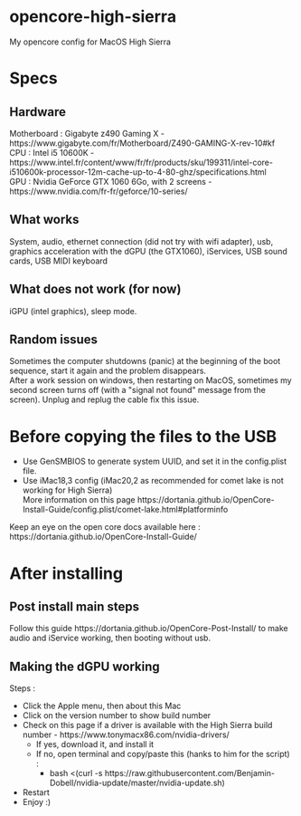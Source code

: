 # opencore-high-sierra
My opencore config for MacOS High Sierra

<h1>Specs</h1>
<h2>Hardware</h2> 
Motherboard : Gigabyte z490 Gaming X - https://www.gigabyte.com/fr/Motherboard/Z490-GAMING-X-rev-10#kf<br/>
CPU : Intel i5 10600K - https://www.intel.fr/content/www/fr/fr/products/sku/199311/intel-core-i510600k-processor-12m-cache-up-to-4-80-ghz/specifications.html<br/>
GPU : Nvidia GeForce GTX 1060 6Go, with 2 screens - https://www.nvidia.com/fr-fr/geforce/10-series/


<h2>What works</h2>
System, audio, ethernet connection (did not try with wifi adapter), usb, graphics acceleration with the dGPU (the GTX1060), iServices, USB sound cards, USB MIDI keyboard

<h2>What does not work (for now)</h2>
iGPU (intel graphics), sleep mode.

<h2>Random issues</h2>
Sometimes the computer shutdowns (panic) at the beginning of the boot sequence, start it again and the problem disappears.<br/>
After a work session on windows, then restarting on MacOS, sometimes my second screen turns off (with a "signal not found" message from the screen). Unplug and replug the cable fix this issue.

<h1>Before copying the files to the USB</h1>
<ul>
    <li>Use GenSMBIOS to generate system UUID, and set it in the config.plist file.</li>
    <li>Use iMac18,3 config (iMac20,2 as recommended for comet lake is not working for High Sierra)</li>
More information on this page https://dortania.github.io/OpenCore-Install-Guide/config.plist/comet-lake.html#platforminfo
</ul>
Keep an eye on the open core docs available here : https://dortania.github.io/OpenCore-Install-Guide/

<h1>After installing</h1>
<h2>Post install main steps</h2>
Follow this guide https://dortania.github.io/OpenCore-Post-Install/ to make audio and iService working, then booting without usb.

<h2>Making the dGPU working</h2>
Steps : 
<ul>
	<li>Click the Apple menu, then about this Mac</li>
	<li>Click on the version number to show build number</li>
	<li>Check on this page if a driver is available with the High Sierra build number - https://www.tonymacx86.com/nvidia-drivers/<br/>
		<ul>
			<li>If yes, download it, and install it</li>
			<li>If no, open terminal and copy/paste this (hanks to him for the script) :
				<ul>
					<li>bash <(curl -s https://raw.githubusercontent.com/Benjamin-Dobell/nvidia-update/master/nvidia-update.sh)</li>
				</ul>
			</li>
		</ul>
	</li>
	<li>Restart</li>
	<li>Enjoy :)</li>
</ul>
